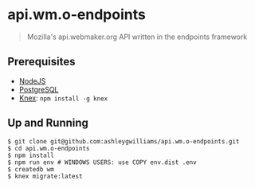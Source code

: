 # api.wm.o-endpoints
> Mozilla's api.webmaker.org API written in the endpoints framework

## Prerequisites

- [NodeJS](https://nodejs.org/)
- [PostgreSQL](http://www.postgresql.org/)
- [Knex](http://knexjs.org/): `npm install -g knex`

## Up and Running

```
$ git clone git@github.com:ashleygwilliams/api.wm.o-endpoints.git
$ cd api.wm.o-endpoints
$ npm install
$ npm run env # WINDOWS USERS: use COPY env.dist .env
$ createdb wm
$ knex migrate:latest
```
